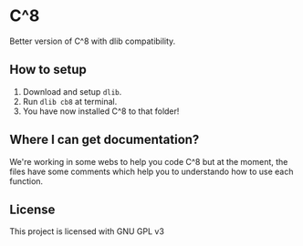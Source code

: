 # C^8
Better version of C^8 with dlib compatibility.

## How to setup
1. Download and setup `dlib`.
2. Run `dlib cb8` at terminal.
3. You have now installed C^8 to that folder!

## Where I can get documentation?
We're working in some webs to help you code C^8 but at the moment, the files have some comments which help you to understando how to use each function.

## License
This project is licensed with GNU GPL v3
